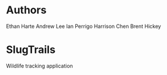 # Authors
Ethan Harte
Andrew Lee
Ian Perrigo
Harrison Chen
Brent Hickey
# SlugTrails
Wildlife tracking application
